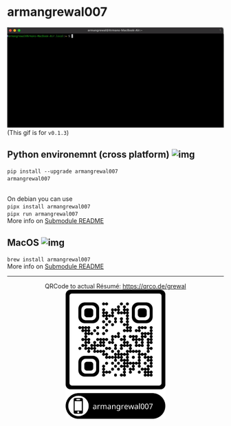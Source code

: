 <div aling="center">
  <h1>armangrewal007</h1>
  <img src="https://github.com/ArmanGrewal007/armangrewal007-py/blob/master/armangrewal007-py-v0.1.3.gif" /> <br>
  (This gif is for <code>v0.1.3</code>)
</div>

## Python environemnt (cross platform) ![img](https://icons-theta.vercel.app/icon?i=python)
`pip install --upgrade armangrewal007` <br>
`armangrewal007` <br> <br>

On debian you can use <br>
`pipx install armangrewal007` <br>
`pipx run armangrewal007` <br>
More info on [Submodule README](https://github.com/ArmanGrewal007/armangrewal007-py/blob/master/README.md)

## MacOS ![img](https://icons-theta.vercel.app/icon?i=apple)
`brew install armangrewal007` <br>
More info on [Submodule README](https://github.com/ArmanGrewal007/homebrew-armangrewal007/blob/master/README.md)

-------

<div align="center">
  QRCode to actual Résumé: <a href="https://qrco.de/grewal">https://qrco.de/grewal </a> <br>
  <img src="qrcode.png" height="300"/> <br>
</div>

